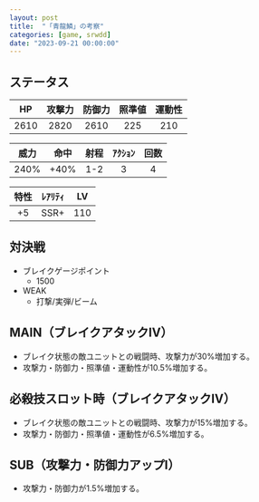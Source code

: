 ```yaml
---
layout: post
title:  "「青龍鱗」の考察"
categories: [game, srwdd]
date: "2023-09-21 00:00:00"
---
```


## ステータス

| HP |攻撃力|防御力|照準値|運動性|
|:--:|:---:|:---:|:---:|:---:|
|2610| 2820| 2610|  225|  210|

|威力 |命中 |射程|ｱｸｼｮﾝ|回数|
|:--:|:---:|:-:|:--:|:--:|
|240%| +40%|1-2|   3|   4|

|特性|ﾚｱﾘﾃｨ|LV |
|:-:|:--:|:-:|
|+5 |SSR+|110|

## 対決戦

- ブレイクゲージポイント
  - 1500
- WEAK
  - 打撃/実弾/ビーム

## MAIN（ブレイクアタックⅣ）

- ブレイク状態の敵ユニットとの戦闘時、攻撃力が30%増加する。
- 攻撃力・防御力・照準値・運動性が10.5%増加する。

<div id="main-1" style="width: 100vw, height: 50vh"></div>
<div id="main-1-ex" style="width: 100vw, height: 50vh"></div>

## 必殺技スロット時（ブレイクアタックⅣ）

- ブレイク状態の敵ユニットとの戦闘時、攻撃力が15%増加する。
- 攻撃力・防御力・照準値・運動性が6.5%増加する。

<div id="sp-1" style="width: 100vw, height: 50vh"></div>
<div id="sp-1-ex" style="width: 100vw, height: 50vh"></div>

## SUB（攻撃力・防御力アップⅠ）

- 攻撃力・防御力が1.5%増加する。

<div id="sub-1" style="width: 100vw, height: 50vh"></div>

<!-- Google Charts -->
<script type="text/javascript" src="https://www.gstatic.com/charts/loader.js"></script>

<script type="text/javascript">
google.charts.load("current", { "packages": ["corechart"] });
const ANNOTATION = { type: 'string', role: 'annotation' };
const ANNOTATION_NUM = { type: 'number', role: 'annotation' };

// MAIN
function main1() {
    google.charts.setOnLoadCallback(() => {
        const data = google.visualization.arrayToDataTable([
            ['気力', '攻撃力(%)', '防御力(%)', '照準値(%)', '運動性(%)', ANNOTATION, '計測値', ANNOTATION],
            ['100', 10.5, 10.5, 10.5, 10.5, "10.5%", 2820 * (100 +10.5 +3*0) / 100, null],
            ['110', 10.5, 10.5, 10.5, 10.5, null, 2820 * (100 +10.5 +3*1) / 100, null],
            ['120', 10.5, 10.5, 10.5, 10.5, null, 2820 * (100 +10.5 +3*2) / 100, null],
            ['130', 10.5, 10.5, 10.5, 10.5, null, 2820 * (100 +10.5 +3*3) / 100, null],
            ['140', 10.5, 10.5, 10.5, 10.5, null, 2820 * (100 +10.5 +3*4) / 100, null],
            ['150', 10.5, 10.5, 10.5, 10.5, null, 2820 * (100 +10.5 +3*5) / 100, null],
            ['160', 10.5, 10.5, 10.5, 10.5, null, 2820 * (100 +10.5 +3*6) / 100, null],
            ['170', 10.5, 10.5, 10.5, 10.5, null, 2820 * (100 +10.5 +3*7) / 100, `${2820 * (100 +10.5 +3*7) / 100}`]
        ]);
        const options = {
            title: '青龍鱗（MAIN）',
            curveType: 'none',
            legend: { position: 'bottom' },
            series: {
                0: { type: 'line', targetAxisIndex: 0},
                1: { type: 'line', targetAxisIndex: 0},
                2: { type: 'line', targetAxisIndex: 0},
                3: { type: 'line', targetAxisIndex: 0},
                4: { type: 'bars', targetAxisIndex: 1, annotations: { stem: { length: 0 } }}
            }
        };
        const chart = new google.visualization.LineChart(
            document.getElementById('main-1')
        );
        chart.draw(data, options);
    });
}
main1();
function main1ex() {
    google.charts.setOnLoadCallback(() => {
        const data = google.visualization.arrayToDataTable([
            ['気力', '攻撃力(%)', ANNOTATION, '防御力(%)', '照準値(%)', '運動性(%)', ANNOTATION, '計測値', ANNOTATION],
            ['100', 10.5 +30, null, 10.5, 10.5, 10.5, "10.5%", 2820 * (100 +10.5 +3*0 +30) / 100, null],
            ['110', 10.5 +30, null, 10.5, 10.5, 10.5, null, 2820 * (100 +10.5 +3*1 +30) / 100, null],
            ['120', 10.5 +30, null, 10.5, 10.5, 10.5, null, 2820 * (100 +10.5 +3*2 +30) / 100, null],
            ['130', 10.5 +30, null, 10.5, 10.5, 10.5, null, 2820 * (100 +10.5 +3*3 +30) / 100, null],
            ['140', 10.5 +30, "40.5%", 10.5, 10.5, 10.5, null, 2820 * (100 +10.5 +3*4 +30) / 100, null],
            ['150', 10.5 +30, null, 10.5, 10.5, 10.5, null, 2820 * (100 +10.5 +3*5 +30) / 100, null],
            ['160', 10.5 +30, null, 10.5, 10.5, 10.5, null, 2820 * (100 +10.5 +3*6 +30) / 100, null],
            ['170', 10.5 +30, null, 10.5, 10.5, 10.5, null, 2820 * (100 +10.5 +3*7 +30) / 100, `${2820 * (100 +10.5 +3*7 + 30) / 100}`]
        ]);
        const options = {
            title: '青龍鱗（MAIN・ブレイク状態）',
            curveType: 'none',
            legend: { position: 'bottom' },
            series: {
                0: { type: 'line', targetAxisIndex: 0},
                1: { type: 'line', targetAxisIndex: 0},
                2: { type: 'line', targetAxisIndex: 0},
                3: { type: 'line', targetAxisIndex: 0},
                4: { type: 'bars', targetAxisIndex: 1, annotations: { stem: { length: 0 } }}
            }
        };
        const chart = new google.visualization.LineChart(
            document.getElementById('main-1-ex')
        );
        chart.draw(data, options);
    });
}
main1ex();
// SP
function sp1() {
    google.charts.setOnLoadCallback(() => {
        const data = google.visualization.arrayToDataTable([
            ['気力', '攻撃力(%)', '防御力(%)', '照準値(%)', '運動性(%)', ANNOTATION],
            ['100', 6.5, 6.5, 6.5, 6.5, "6.5%"],
            ['110', 6.5, 6.5, 6.5, 6.5, null],
            ['120', 6.5, 6.5, 6.5, 6.5, null],
            ['130', 6.5, 6.5, 6.5, 6.5, null],
            ['140', 6.5, 6.5, 6.5, 6.5, null],
            ['150', 6.5, 6.5, 6.5, 6.5, null],
            ['160', 6.5, 6.5, 6.5, 6.5, null],
            ['170', 6.5, 6.5, 6.5, 6.5, null]
        ]);
        const options = {
            title: '青龍鱗（必殺技スロット時）',
            curveType: 'none',
            legend: { position: 'bottom' }
        };
        const chart = new google.visualization.LineChart(
            document.getElementById('sp-1')
        );
        chart.draw(data, options);
    });
}
sp1();
function sp1ex() {
    google.charts.setOnLoadCallback(() => {
        const data = google.visualization.arrayToDataTable([
            ['気力', '攻撃力(%)', ANNOTATION, '防御力(%)', '照準値(%)', '運動性(%)', ANNOTATION],
            ['100', 6.5 + 15, "21.5%", 6.5, 6.5, 6.5, "6.5%"],
            ['110', 6.5 + 15, null, 6.5, 6.5, 6.5, null],
            ['120', 6.5 + 15, null, 6.5, 6.5, 6.5, null],
            ['130', 6.5 + 15, null, 6.5, 6.5, 6.5, null],
            ['140', 6.5 + 15, null, 6.5, 6.5, 6.5, null],
            ['150', 6.5 + 15, null, 6.5, 6.5, 6.5, null],
            ['160', 6.5 + 15, null, 6.5, 6.5, 6.5, null],
            ['170', 6.5 + 15, null, 6.5, 6.5, 6.5, null]
        ]);
        const options = {
            title: '青龍鱗（必殺技スロット時・ブレイク状態）',
            curveType: 'none',
            legend: { position: 'bottom' }
        };
        const chart = new google.visualization.LineChart(
            document.getElementById('sp-1-ex')
        );
        chart.draw(data, options);
    });
}
sp1ex();
// SUB
function sub1() {
    google.charts.setOnLoadCallback(() => {
        const data = google.visualization.arrayToDataTable([
            ['気力', '攻撃力(%)', '防御力(%)', ANNOTATION, '照準値(%)', '運動性(%)'],
            ['100', 1.5, 1.5, "1.5%", 0, 0],
            ['110', 1.5, 1.5, null, 0, 0],
            ['120', 1.5, 1.5, null, 0, 0],
            ['130', 1.5, 1.5, null, 0, 0],
            ['140', 1.5, 1.5, null, 0, 0],
            ['150', 1.5, 1.5, null, 0, 0],
            ['160', 1.5, 1.5, null, 0, 0],
            ['170', 1.5, 1.5, null, 0, 0]
        ]);
        const options = {
            title: '青龍鱗（SUB）',
            curveType: 'none',
            legend: { position: 'bottom' }
        };
        const chart = new google.visualization.LineChart(
            document.getElementById('sub-1')
        );
        chart.draw(data, options);
    });
}
sub1();

</script>

